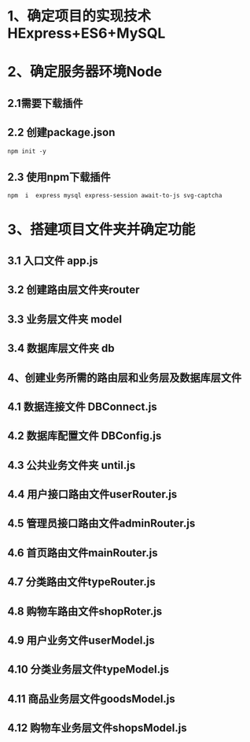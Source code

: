 <!--
 * @Author: chinyan

   -->
# 1、确定项目的实现技术HExpress+ES6+MySQL 
# 2、确定服务器环境Node
## 2.1需要下载插件
## 2.2 创建package.json
```
npm init -y 
```
## 2.3 使用npm下载插件
```
npm  i  express mysql express-session await-to-js svg-captcha 
```
# 3、搭建项目文件夹并确定功能
## 3.1 入口文件 app.js
## 3.2 创建路由层文件夹router
## 3.3 业务层文件夹 model
## 3.4 数据库层文件夹 db
## 4、创建业务所需的路由层和业务层及数据库层文件
## 4.1 数据连接文件 DBConnect.js
## 4.2 数据库配置文件 DBConfig.js
## 4.3 公共业务文件夹 until.js
## 4.4 用户接口路由文件userRouter.js
## 4.5 管理员接口路由文件adminRouter.js
## 4.6 首页路由文件mainRouter.js
## 4.7 分类路由文件typeRouter.js
## 4.8 购物车路由文件shopRoter.js
## 4.9 用户业务文件userModel.js
## 4.10 分类业务层文件typeModel.js
## 4.11 商品业务层文件goodsModel.js
## 4.12 购物车业务层文件shopsModel.js




​      
